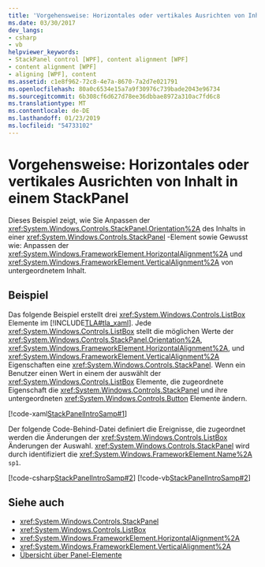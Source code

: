 ```yaml
---
title: 'Vorgehensweise: Horizontales oder vertikales Ausrichten von Inhalt in einem StackPanel'
ms.date: 03/30/2017
dev_langs:
- csharp
- vb
helpviewer_keywords:
- StackPanel control [WPF], content alignment [WPF]
- content alignment [WPF]
- aligning [WPF], content
ms.assetid: c1e8f962-72c8-4e7a-8670-7a2d7e021791
ms.openlocfilehash: 80a0c6534e15a7a9f30976c739bade2043e96734
ms.sourcegitcommit: 6b308cf6d627d78ee36dbbae8972a310ac7fd6c8
ms.translationtype: MT
ms.contentlocale: de-DE
ms.lasthandoff: 01/23/2019
ms.locfileid: "54733102"
---
```

# <a name="how-to-horizontally-or-vertically-align-content-in-a-stackpanel"></a>Vorgehensweise: Horizontales oder vertikales Ausrichten von Inhalt in einem StackPanel
Dieses Beispiel zeigt, wie Sie Anpassen der <xref:System.Windows.Controls.StackPanel.Orientation%2A> des Inhalts in einer <xref:System.Windows.Controls.StackPanel> -Element sowie Gewusst wie: Anpassen der <xref:System.Windows.FrameworkElement.HorizontalAlignment%2A> und <xref:System.Windows.FrameworkElement.VerticalAlignment%2A> von untergeordnetem Inhalt.  
  
## <a name="example"></a>Beispiel  
 Das folgende Beispiel erstellt drei <xref:System.Windows.Controls.ListBox> Elemente im [!INCLUDE[TLA#tla_xaml](../../../../includes/tlasharptla-xaml-md.md)]. Jede <xref:System.Windows.Controls.ListBox> stellt die möglichen Werte der <xref:System.Windows.Controls.StackPanel.Orientation%2A>, <xref:System.Windows.FrameworkElement.HorizontalAlignment%2A>, und <xref:System.Windows.FrameworkElement.VerticalAlignment%2A> Eigenschaften eine <xref:System.Windows.Controls.StackPanel>. Wenn ein Benutzer einen Wert in einem der auswählt der <xref:System.Windows.Controls.ListBox> Elemente, die zugeordnete Eigenschaft die <xref:System.Windows.Controls.StackPanel> und ihre untergeordneten <xref:System.Windows.Controls.Button> Elemente ändern.  
  
 [!code-xaml[StackPanelIntroSamp#1](../../../../samples/snippets/csharp/VS_Snippets_Wpf/StackPanelIntroSamp/CSharp/Window1.xaml#1)]  
  
 Der folgende Code-Behind-Datei definiert die Ereignisse, die zugeordnet werden die Änderungen der <xref:System.Windows.Controls.ListBox> Änderungen der Auswahl. <xref:System.Windows.Controls.StackPanel> wird durch identifiziert die <xref:System.Windows.FrameworkElement.Name%2A> `sp1`.  
  
 [!code-csharp[StackPanelIntroSamp#2](../../../../samples/snippets/csharp/VS_Snippets_Wpf/StackPanelIntroSamp/CSharp/Window1.xaml.cs#2)]
 [!code-vb[StackPanelIntroSamp#2](../../../../samples/snippets/visualbasic/VS_Snippets_Wpf/StackPanelIntroSamp/VisualBasic/Window1.xaml.vb#2)]  
  
## <a name="see-also"></a>Siehe auch
- <xref:System.Windows.Controls.StackPanel>
- <xref:System.Windows.Controls.ListBox>
- <xref:System.Windows.FrameworkElement.HorizontalAlignment%2A>
- <xref:System.Windows.FrameworkElement.VerticalAlignment%2A>
- [Übersicht über Panel-Elemente](../../../../docs/framework/wpf/controls/panels-overview.md)

